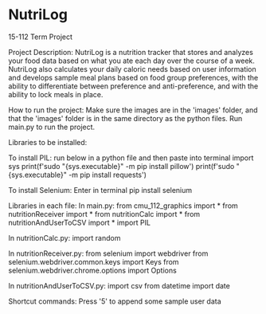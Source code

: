 # NutriLog
15-112 Term Project

Project Description: NutriLog is a nutrition tracker that stores and analyzes your food data based on what you ate each day over the course of a week. NutriLog also calculates your daily caloric needs based on user information and develops sample meal plans based on food group preferences, with the ability to differentiate between preference and anti-preference, and with the ability to lock meals in place.

How to run the project:
Make sure the images are in the 'images' folder, and that the 'images' folder is in the same directory as the python files. Run main.py to run the project.

Libraries to be installed:

To install PIL: run below in a python file and then paste into terminal
import sys
print(f'sudo "{sys.executable}" -m pip install pillow')
print(f'sudo "{sys.executable}" -m pip install requests')

To install Selenium: Enter in terminal
pip install selenium

Libraries in each file:
In main.py:
from cmu_112_graphics import *
from nutritionReceiver import *
from nutritionCalc import *
from nutritionAndUserToCSV import *
import PIL

In nutritionCalc.py:
import random

In nutritionReceiver.py:
from selenium import webdriver
from selenium.webdriver.common.keys import Keys
from selenium.webdriver.chrome.options import Options

In nutritionAndUserToCSV.py:
import csv
from datetime import date

Shortcut commands:
Press '5' to append some sample user data
